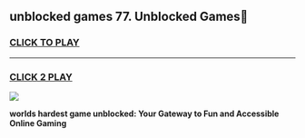 
## unblocked games 77. Unblocked Games👋
<h3>
<a href="https://premium.freeplayer.one?title=unblocked_games_77.&ref=16F">CLICK TO PLAY</a></h3>
<hr>

<h3>
<a href="https://premium.freeplayer.one?title=unblocked_games_77.&ref=16F">CLICK 2 PLAY</a>
  
</h3>

<a href="https://premium.freeplayer.one?title=unblocked_games_77.&ref=16F/"><img src="https://clearcache.store/games.png"></a>


**worlds hardest game unblocked: Your Gateway to Fun and Accessible Online Gaming**
